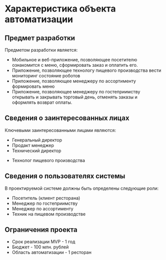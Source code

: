 # Характеристика объекта автоматизации

## Предмет разработки

Предметом разработки является:

* Мобильное и веб-приложение, позволяющее посетителю ознакомится с меню, сформировать заказ и оплатить его.
* Приложение, позволяющее технологу пищевого производства вести мониторинг состояние роботов
* Приложение, позволяющее менеджеру по ассортименту формировать меню
* Приложение, позволяющее менеджеру по гостеприимству открывать и закрывать торговый день, отменять заказы и оформлять возврат оплаты.

## Сведения о заинтересованных лицах

Ключевыми заинтересованными лицами являются:

* Генеральный директор
* Продакт менеджер
* Технический директор
+ Технолог пищевого производства

## Сведения о пользователях системы

В проектируемой системе должны быть определены следующие роли:

* Посетитель (клиент ресторана)
* Менеджер по гостеприимству
* Менеджер по ассортименту
* Техник на пищевом производстве

## Ограничения проекта

* Срок реализации MVP - 1 год
* Бюджет - 100 млн. рублей
* Область автоматизации - 1 ресторан